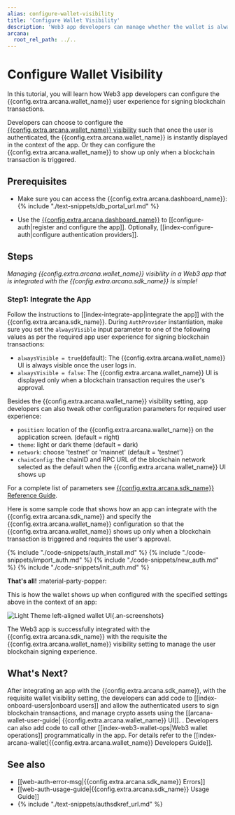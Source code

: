 ```yaml
---
alias: configure-wallet-visibility
title: 'Configure Wallet Visibility'
description: 'Web3 app developers can manage whether the wallet is always visible or shows up only when a blockchain transaction is triggered.'
arcana:
  root_rel_path: ../..
---
```


# Configure Wallet Visibility

In this tutorial, you will learn how Web3 app developers can configure the {{config.extra.arcana.wallet_name}} user experience for signing blockchain transactions. 

Developers can choose to configure the [{{config.extra.arcana.wallet_name}} visibility]({{page.meta.arcana.root_rel_path}}/concepts/anwallet/walletuimodes.md) such that once the user is authenticated, the {{config.extra.arcana.wallet_name}} is instantly displayed in the context of the app. Or they can configure the {{config.extra.arcana.wallet_name}} to show up only when a blockchain transaction is triggered.

## Prerequisites

* Make sure you can access the {{config.extra.arcana.dashboard_name}}: {% include "./text-snippets/db_portal_url.md" %}

* Use the [{{config.extra.arcana.dashboard_name}}]({{page.meta.arcana.root_rel_path}}/concepts/dashboard.md) to [[configure-auth|register and configure the app]]. Optionally, [[index-configure-auth|configure authentication providers]].

## Steps

*Managing {{config.extra.arcana.wallet_name}} visibility in a Web3 app that is integrated with the {{config.extra.arcana.sdk_name}} is simple!*

### Step1: Integrate the App 

Follow the instructions to [[index-integrate-app|integrate the app]] with the {{config.extra.arcana.sdk_name}}. During `AuthProvider` instantiation, make sure you set the `alwaysVisible` input parameter to one of the following values as per the required app user experience for signing blockchain transactions:

* `alwaysVisible = true`(default): The {{config.extra.arcana.wallet_name}} UI is always visible once the user logs in.
* `alwaysVisible = false`: The {{config.extra.arcana.wallet_name}} UI is displayed only when a blockchain transaction requires the user's approval.

Besides the {{config.extra.arcana.wallet_name}} visibility setting, app developers can also tweak other configuration parameters for required user experience:

* `position`: location of the {{config.extra.arcana.wallet_name}} on the application screen.  (default = right)
* `theme`: light or dark theme (default = dark)
* `network`: choose 'testnet' or 'mainnet' (default = 'testnet')
* `chainConfig`: the chainID and RPC URL of the blockchain network selected as the default when the {{config.extra.arcana.wallet_name}} UI shows up

For a complete list of parameters see [{{config.extra.arcana.sdk_name}} Reference Guide](https://authsdk-ref-guide.netlify.app/interfaces/constructorparams).

Here is some sample code that shows how an app can integrate with the {{config.extra.arcana.sdk_name}} and specify the {{config.extra.arcana.wallet_name}} configuration so that the {{config.extra.arcana.wallet_name}} shows up only when a blockchain transaction is triggered and requires the user's approval.

{% include "./code-snippets/auth_install.md" %}
{% include "./code-snippets/import_auth.md" %}
{% include "./code-snippets/new_auth.md" %}
{% include "./code-snippets/init_auth.md" %}

**That's all!** :material-party-popper:

This is how the wallet shows up when configured with the specified settings above in the context of an app:

![Light Theme left-aligned wallet UI](/img/an_wallet_left_light_theme.png){.an-screenshots}

The Web3 app is successfully integrated with the {{config.extra.arcana.sdk_name}} with the requisite the {{config.extra.arcana.wallet_name}} visibility setting to manage the user blockchain signing experience.

## What's Next?

After integrating an app with the {{config.extra.arcana.sdk_name}}, with the requisite wallet visibility setting, the developers can add code to [[index-onboard-users|onboard users]] and allow the authenticated users to sign blockchain transactions, and manage crypto assets using the [[arcana-wallet-user-guide| {{config.extra.arcana.wallet_name}} UI]]. . Developers can also add code to call other [[index-web3-wallet-ops|Web3 wallet operations]] programmatically in the app. For details refer to the [[index-arcana-wallet|{{config.extra.arcana.wallet_name}} Developers Guide]].

## See also

* [[web-auth-error-msg|{{config.extra.arcana.sdk_name}} Errors]]
* [[web-auth-usage-guide|{{config.extra.arcana.sdk_name}} Usage Guide]]
* {% include "./text-snippets/authsdkref_url.md" %}
